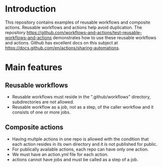 # Introduction
This repository contains examples of reusable workflows and composite actions. Reusable workflows and actions help avoid duplication. The repository https://github.com/workflows-and-actions/test-reusable-workflows-and-actions demonstrates how to use these reusable workflows and actions. Github has excellent docs on this subject at https://docs.github.com/en/actions/sharing-automations.

# Main features

## Reusable workflows

- Reusable workflows must reside in the ".github/workflows" directory, subdirectories are not allowed.
- Reusable workflow as a job, not as a step, of the caller workflow and it consists of one or more jobs.

## Composite actions

- Having multple actions in one repo is allowed with the condition that each action resides in its own directory and it is not published for public.
-  For publically available actions, each repo can have only one action.
-  We must have an action.yml file for each action.
-  actions cannot have jobs and must be called as a step of a job.
